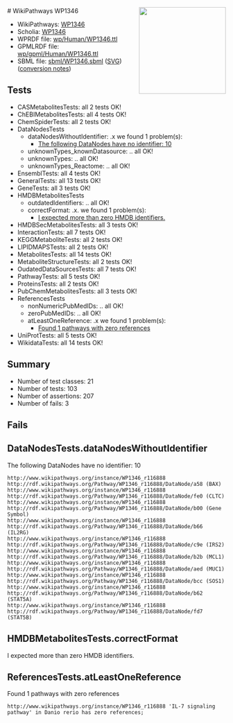 <img style="float: right; width: 200px" src="../logo.png" />
# WikiPathways WP1346

* WikiPathways: [WP1346](https://identifiers.org/wikipathways:WP1346)
* Scholia: [WP1346](https://scholia.toolforge.org/wikipathways/WP1346)
* WPRDF file: [wp/Human/WP1346.ttl](../wp/Human/WP1346.ttl)
* GPMLRDF file: [wp/gpml/Human/WP1346.ttl](../wp/gpml/Human/WP1346.ttl)
* SBML file: [sbml/WP1346.sbml](../sbml/WP1346.sbml) ([SVG](../sbml/WP1346.svg)) ([conversion notes](../sbml/WP1346.txt))

## Tests
* CASMetabolitesTests: all 2 tests OK!
* ChEBIMetabolitesTests: all 4 tests OK!
* ChemSpiderTests: all 2 tests OK!
* DataNodesTests
    * dataNodesWithoutIdentifier: .x we found 1 problem(s):
        * [The following DataNodes have no identifier: 10](#8792c490)
    * unknownTypes_knownDatasource: .. all OK!
    * unknownTypes: .. all OK!
    * unknownTypes_Reactome: .. all OK!
* EnsemblTests: all 4 tests OK!
* GeneralTests: all 13 tests OK!
* GeneTests: all 3 tests OK!
* HMDBMetabolitesTests
    * outdatedIdentifiers: .. all OK!
    * correctFormat: .x. we found 1 problem(s):
        * [I expected more than zero HMDB identifiers.](#ad154c1e)
* HMDBSecMetabolitesTests: all 3 tests OK!
* InteractionTests: all 7 tests OK!
* KEGGMetaboliteTests: all 2 tests OK!
* LIPIDMAPSTests: all 2 tests OK!
* MetabolitesTests: all 14 tests OK!
* MetaboliteStructureTests: all 2 tests OK!
* OudatedDataSourcesTests: all 7 tests OK!
* PathwayTests: all 5 tests OK!
* ProteinsTests: all 2 tests OK!
* PubChemMetabolitesTests: all 3 tests OK!
* ReferencesTests
    * nonNumericPubMedIDs: .. all OK!
    * zeroPubMedIDs: .. all OK!
    * atLeastOneReference: .x we found 1 problem(s):
        * [Found 1 pathways with zero references](#35eb778e)
* UniProtTests: all 5 tests OK!
* WikidataTests: all 14 tests OK!


## Summary

* Number of test classes: 21
* Number of tests: 103
* Number of assertions: 207
* Number of fails: 3

## Fails

<a name="8792c490" />

## DataNodesTests.dataNodesWithoutIdentifier

The following DataNodes have no identifier: 10
```
http://www.wikipathways.org/instance/WP1346_r116888 http://rdf.wikipathways.org/Pathway/WP1346_r116888/DataNode/a58 (BAX)
http://www.wikipathways.org/instance/WP1346_r116888 http://rdf.wikipathways.org/Pathway/WP1346_r116888/DataNode/fe0 (CLTC)
http://www.wikipathways.org/instance/WP1346_r116888 http://rdf.wikipathways.org/Pathway/WP1346_r116888/DataNode/b00 (Gene Symbol)
http://www.wikipathways.org/instance/WP1346_r116888 http://rdf.wikipathways.org/Pathway/WP1346_r116888/DataNode/b66 (IL2RG)
http://www.wikipathways.org/instance/WP1346_r116888 http://rdf.wikipathways.org/Pathway/WP1346_r116888/DataNode/c9e (IRS2)
http://www.wikipathways.org/instance/WP1346_r116888 http://rdf.wikipathways.org/Pathway/WP1346_r116888/DataNode/b2b (MCL1)
http://www.wikipathways.org/instance/WP1346_r116888 http://rdf.wikipathways.org/Pathway/WP1346_r116888/DataNode/aed (MUC1)
http://www.wikipathways.org/instance/WP1346_r116888 http://rdf.wikipathways.org/Pathway/WP1346_r116888/DataNode/bcc (SOS1)
http://www.wikipathways.org/instance/WP1346_r116888 http://rdf.wikipathways.org/Pathway/WP1346_r116888/DataNode/b62 (STAT5A)
http://www.wikipathways.org/instance/WP1346_r116888 http://rdf.wikipathways.org/Pathway/WP1346_r116888/DataNode/fd7 (STAT5B)
```

<a name="ad154c1e" />

## HMDBMetabolitesTests.correctFormat

I expected more than zero HMDB identifiers.
<a name="35eb778e" />

## ReferencesTests.atLeastOneReference

Found 1 pathways with zero references
```
http://www.wikipathways.org/instance/WP1346_r116888 'IL-7 signaling pathway' in Danio rerio has zero references; 
```

